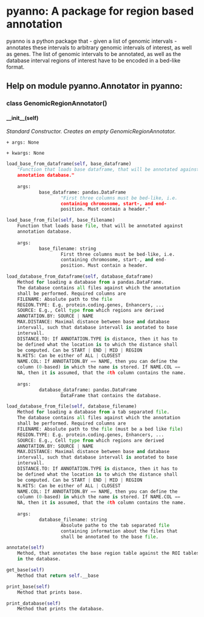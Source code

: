 # pyanno: A package for region based annotation

pyanno is a python package that - given a list of genomic intervals - annotates these intervals to arbitrary genomic intervals of interest, as well as genes. The list of genomic intervals to be annotated, as well as the database interval regions of interest have to be encoded in a bed-like format.

## Help on module pyanno.Annotator in pyanno:

### class GenomicRegionAnnotator()


#### \_\_init\_\_(self)

_Standard Constructor. Creates an empty GenomicRegionAnnotator._
    
	+ args: None
    
	+ kwargs: None

```python
load_base_from_dataframe(self, base_dataframe)
    "Function that loads base dataframe, that will be annotated against
    annotation database."
    
    args:
            base_dataframe: pandas.DataFrame
                    "First three columns must be bed-like, i.e.
                    containing chromosome, start-, and end-
                    position. Must contain a header."
```

```python
load_base_from_file(self, base_filename)
    Function that loads base file, that will be annotated against
    annotation database.
    
    args:
            base_filename: string
                    First three columns must be bed-like, i.e.
                    containing chromosome, start-, and end-
                    position. Must contain a header.
```

```python
load_database_from_dataframe(self, database_dataframe)
    Method for loading a database from a pandas.DataFrame.
    The database contains all files against which the annotation
    shall be performed. Required columns are
    FILENAME: Absolute path to the file 
    REGION.TYPE: E.g. protein.coding.genes, Enhancers, ...
    SOURCE: E.g., Cell type from which regions are derived
    ANNOTATION.BY: SOURCE | NAME
    MAX.DISTANCE: Maximal distance between base and database
    intervall, such that database intervall is anotated to base
    intervall.
    DISTANCE.TO: If ANNOTATION.TYPE is distance, then it has to
    be defined what the location is to which the distance shall
    be computed. Can be START | END | MID | REGION
    N.HITS: Can be either of ALL | CLOSEST
    NAME.COL: If ANNOTATION.BY == NAME, then you can define the
    column (0-based) in which the name is stored. If NAME.COL ==
    NA, then it is assumed, that the 4th column contains the name.
    
    args:
            database_dataframe: pandas.DataFrame
                    DataFrame that contains the database.
```

```python
load_database_from_file(self, database_filename)
    Method for loading a database from a tab separated file.
    The database contains all files against which the annotation
    shall be performed. Required columns are
    FILENAME: Absolute path to the file (must be a bed like file)
    REGION.TYPE: E.g. protein.coding.genes, Enhancers, ...
    SOURCE: E.g., Cell type from which regions are derived
    ANNOTATION.BY: SOURCE | NAME
    MAX.DISTANCE: Maximal distance between base and database
    intervall, such that database intervall is anotated to base
    intervall.
    DISTANCE.TO: If ANNOTATION.TYPE is distance, then it has to
    be defined what the location is to which the distance shall
    be computed. Can be START | END | MID | REGION
    N.HITS: Can be either of ALL | CLOSEST
    NAME.COL: If ANNOTATION.BY == NAME, then you can define the
    column (0-based) in which the name is stored. If NAME.COL ==
    NA, then it is assumed, that the 4th column contains the name.
    
    args:
            database_filename: string
                    Absolute pathe to the tab separated file
                    containing information about the files that
                    shall be annotated to the base file.
```

```python
annotate(self)
    Method, that annotates the base region table against the ROI tables
    in the database.
```


```python
get_base(self)
    Method that return self.__base
```

```python
print_base(self)
    Method that prints base.
```

```python
print_database(self)
    Method that prints the database.
```
